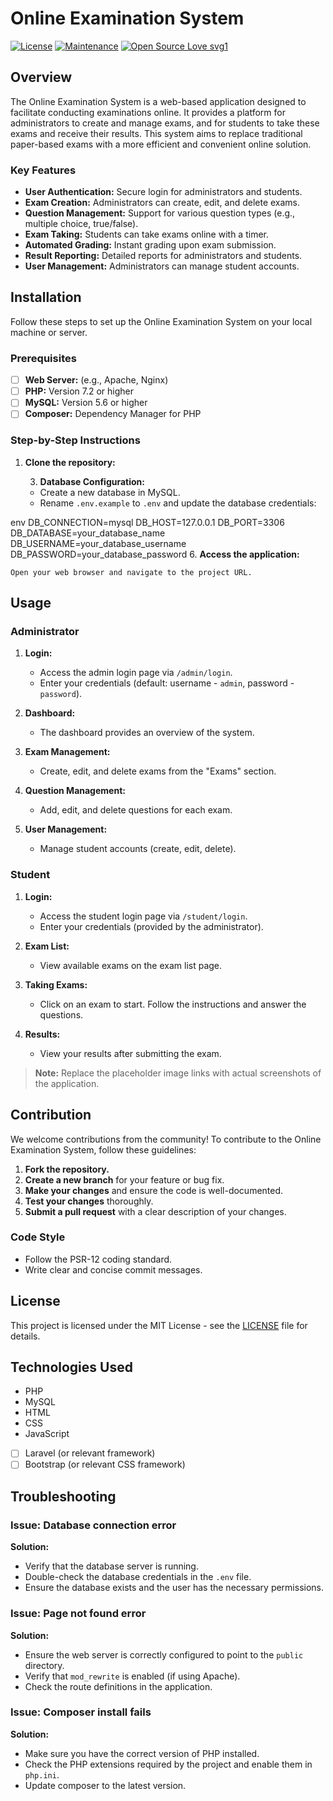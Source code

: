 # Online Examination System

[![License](https://img.shields.io/badge/License-MIT-blue.svg)](https://opensource.org/licenses/MIT)
[![Maintenance](https://img.shields.io/badge/Maintained%3F-yes-green.svg)](https://github.com/your-username/your-repo/graphs/commit-activity)
[![Open Source Love svg1](https://badges.frapsoft.com/os/v1/open-source.svg?v=103)](https://opensource.org/)

## Overview

The Online Examination System is a web-based application designed to facilitate conducting examinations online. It provides a platform for administrators to create and manage exams, and for students to take these exams and receive their results. This system aims to replace traditional paper-based exams with a more efficient and convenient online solution.

### Key Features

-   **User Authentication:** Secure login for administrators and students.
-   **Exam Creation:** Administrators can create, edit, and delete exams.
-   **Question Management:** Support for various question types (e.g., multiple choice, true/false).
-   **Exam Taking:** Students can take exams online with a timer.
-   **Automated Grading:** Instant grading upon exam submission.
-   **Result Reporting:** Detailed reports for administrators and students.
-   **User Management:** Administrators can manage student accounts.

## Installation

Follow these steps to set up the Online Examination System on your local machine or server.

### Prerequisites

-   [ ]  **Web Server:** (e.g., Apache, Nginx)
-   [ ]  **PHP:** Version 7.2 or higher
-   [ ]  **MySQL:** Version 5.6 or higher
-   [ ]  **Composer:** Dependency Manager for PHP

### Step-by-Step Instructions

1.  **Clone the repository:**

    3.  **Database Configuration:**

    -   Create a new database in MySQL.
    -   Rename `.env.example` to `.env` and update the database credentials:

env
        DB_CONNECTION=mysql
        DB_HOST=127.0.0.1
        DB_PORT=3306
        DB_DATABASE=your_database_name
        DB_USERNAME=your_database_username
        DB_PASSWORD=your_database_password
        6.  **Access the application:**

    Open your web browser and navigate to the project URL.

## Usage

### Administrator

1.  **Login:**
    -   Access the admin login page via `/admin/login`.
    -   Enter your credentials (default: username - `admin`, password - `password`).

2.  **Dashboard:**
    -   The dashboard provides an overview of the system.


3.  **Exam Management:**
    -   Create, edit, and delete exams from the "Exams" section.


4.  **Question Management:**
    -   Add, edit, and delete questions for each exam.

5.  **User Management:**
    -   Manage student accounts (create, edit, delete).

### Student

1.  **Login:**
    -   Access the student login page via `/student/login`.
    -   Enter your credentials (provided by the administrator).

2.  **Exam List:**
    -   View available exams on the exam list page.

3.  **Taking Exams:**
    -   Click on an exam to start. Follow the instructions and answer the questions.

4.  **Results:**
    -   View your results after submitting the exam.


> **Note:** Replace the placeholder image links with actual screenshots of the application.

## Contribution

We welcome contributions from the community! To contribute to the Online Examination System, follow these guidelines:

1.  **Fork the repository.**
2.  **Create a new branch** for your feature or bug fix.
3.  **Make your changes** and ensure the code is well-documented.
4.  **Test your changes** thoroughly.
5.  **Submit a pull request** with a clear description of your changes.

### Code Style

-   Follow the PSR-12 coding standard.
-   Write clear and concise commit messages.

## License

This project is licensed under the MIT License - see the [LICENSE](LICENSE) file for details.

## Technologies Used

-   PHP
-   MySQL
-   HTML
-   CSS
-   JavaScript
-   [ ]  Laravel (or relevant framework)
-   [ ]  Bootstrap (or relevant CSS framework)

## Troubleshooting

### Issue: Database connection error

**Solution:**
-   Verify that the database server is running.
-   Double-check the database credentials in the `.env` file.
-   Ensure the database exists and the user has the necessary permissions.

### Issue: Page not found error

**Solution:**
-   Ensure the web server is correctly configured to point to the `public` directory.
-   Verify that `mod_rewrite` is enabled (if using Apache).
-   Check the route definitions in the application.

### Issue: Composer install fails

**Solution:**
-   Make sure you have the correct version of PHP installed.
-   Check the PHP extensions required by the project and enable them in `php.ini`.
-   Update composer to the latest version.